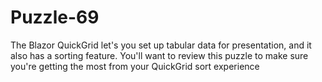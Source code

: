# Puzzle-69
The Blazor QuickGrid let's you set up tabular data for presentation, and it also has a sorting feature.  You'll want to review this puzzle to make sure you're getting the most from your QuickGrid sort experience
